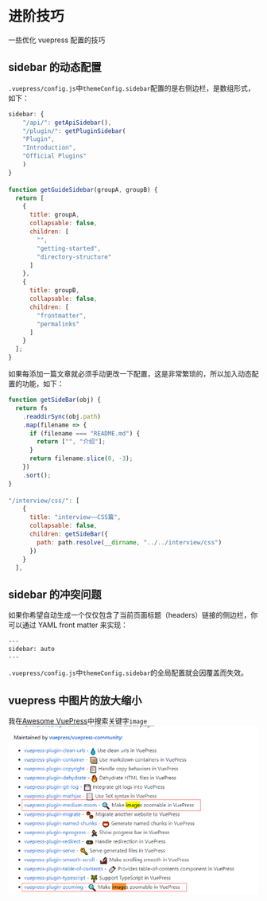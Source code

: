 # 进阶技巧

一些优化 vuepress 配置的技巧

## sidebar 的动态配置

`.vuepress/config.js`中`themeConfig.sidebar`配置的是右侧边栏，是数组形式，如下：

```js
sidebar: {
    "/api/": getApiSidebar(),
    "/plugin/": getPluginSidebar(
    "Plugin",
    "Introduction",
    "Official Plugins"
    )
}

function getGuideSidebar(groupA, groupB) {
  return [
    {
      title: groupA,
      collapsable: false,
      children: [
        "",
        "getting-started",
        "directory-structure"
      ]
    },
    {
      title: groupB,
      collapsable: false,
      children: [
        "frontmatter",
        "permalinks"
      ]
    }
  ];
}

```

如果每添加一篇文章就必须手动更改一下配置，这是非常繁琐的，所以加入动态配置的功能，如下：

```js
function getSideBar(obj) {
  return fs
    .readdirSync(obj.path)
    .map(filename => {
      if (filename === "README.md") {
        return ["", "介绍"];
      }
      return filename.slice(0, -3);
    })
    .sort();
}

"/interview/css/": [
    {
      title: "interview——CSS篇",
      collapsable: false,
      children: getSideBar({
        path: path.resolve(__dirname, "../../interview/css")
      })
    }
  ],

```

## sidebar 的冲突问题

如果你希望自动生成一个仅仅包含了当前页面标题（headers）链接的侧边栏，你可以通过 YAML front matter 来实现：

```
---
sidebar: auto
---
```

`.vuepress/config.js`中`themeConfig.sidebar`的全局配置就会因覆盖而失效。

## vuepress 中图片的放大缩小

我在[Awesome VuePress](https://github.com/vuepressjs/awesome-vuepress)中搜索关键字`image`
![Image from alias](./img/advanced/advanced_1.png)
